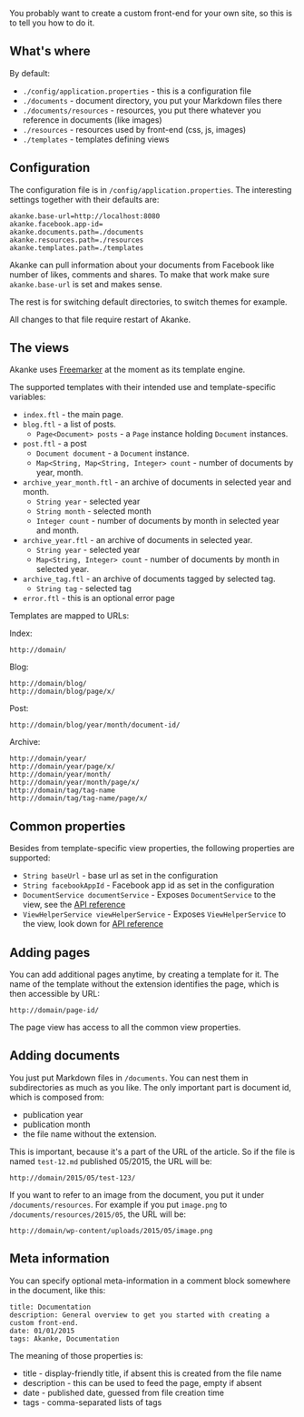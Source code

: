 <!--
title: Documentation
description: General overview to get you started with creating a custom front-end.
date: 01/01/2015
tags: Akanke, Documentation
-->
You probably want to create a custom front-end for your own site, so this is to tell you how to do it. <!--more-->

## What's where

By default:

* `./config/application.properties` - this is a configuration file
* `./documents` - document directory, you put your Markdown files there
* `./documents/resources` - resources, you put there whatever you reference in documents (like images)
* `./resources` - resources used by front-end (css, js, images)
* `./templates` - templates defining views

## Configuration

The configuration file is in `/config/application.properties`.
The interesting settings together with their defaults are:

    akanke.base-url=http://localhost:8080
    akanke.facebook.app-id=
    akanke.documents.path=./documents
    akanke.resources.path=./resources
    akanke.templates.path=./templates

Akanke can pull information about your documents from Facebook like number of likes, comments and shares.
To make that work make sure `akanke.base-url` is set and makes sense.

The rest is for switching default directories, to switch themes for example.

All changes to that file require restart of Akanke.

## The views

Akanke uses [Freemarker](http://freemarker.org) at the moment as its template engine.

The supported templates with their intended use and template-specific variables:

* `index.ftl` - the main page.
* `blog.ftl` - a list of posts.
    * `Page<Document> posts` - a `Page` instance holding `Document` instances.
* `post.ftl` - a post
    * `Document document` - a `Document` instance.
    * `Map<String, Map<String, Integer> count` - number of documents by year, month.
* `archive_year_month.ftl` - an archive of documents in selected year and month.
    * `String year` - selected year
    * `String month` - selected month
    * `Integer count` - number of documents by month in selected year and month.
* `archive_year.ftl` - an archive of documents in selected year.
    * `String year` - selected year
    * `Map<String, Integer> count` - number of documents by month in selected year.
* `archive_tag.ftl` - an archive of documents tagged by selected tag.
    * `String tag` - selected tag
* `error.ftl` - this is an optional error page

Templates are mapped to URLs:

Index:

    http://domain/

Blog:

    http://domain/blog/
    http://domain/blog/page/x/

Post:

    http://domain/blog/year/month/document-id/

Archive:

    http://domain/year/
    http://domain/year/page/x/
    http://domain/year/month/
    http://domain/year/month/page/x/
    http://domain/tag/tag-name
    http://domain/tag/tag-name/page/x/

## Common properties

Besides from template-specific view properties, the following properties are supported:

* `String baseUrl` - base url as set in the configuration
* `String facebookAppId` - Facebook app id as set in the configuration
* `DocumentService documentService` - Exposes `DocumentService` to the view, see the [API reference][1]
* `ViewHelperService viewHelperService` - Exposes `ViewHelperService` to the view, look down for [API reference][1]

[1]: /2015/01/api-reference/

## Adding pages

You can add additional pages anytime, by creating a template for it. The name of the template without the extension
identifies the page, which is then accessible by URL:

    http://domain/page-id/

The page view has access to all the common view properties.

## Adding documents

You just put Markdown files in `/documents`. You can nest them in subdirectories as much as you like.
The only important part is document id, which is composed from:

* publication year
* publication month
* the file name without the extension.

This is important, because it's a part of the URL of the article. So if the file is named `test-12.md` published 05/2015, the URL will be:

    http://domain/2015/05/test-123/

If you want to refer to an image from the document, you put it under `/documents/resources`. For example if you put
`image.png` to `/documents/resources/2015/05`, the URL will be:

    http://domain/wp-content/uploads/2015/05/image.png

## Meta information

You can specify optional meta-information in a comment block somewhere in the document, like this:

    title: Documentation
    description: General overview to get you started with creating a custom front-end.
    date: 01/01/2015
    tags: Akanke, Documentation

The meaning of those properties is:

* title - display-friendly title, if absent this is created from the file name
* description - this can be used to feed the page, empty if absent
* date - published date, guessed from file creation time
* tags - comma-separated lists of tags